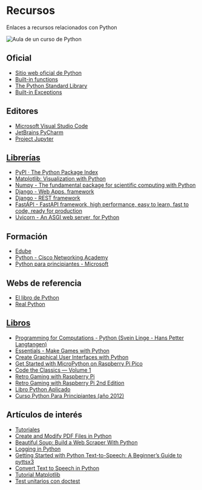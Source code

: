 # Recursos
 Enlaces a recursos relacionados con Python
 
![Aula de un curso de Python](https://fpaniaguapython.github.io/recursos/python-image.webp)
## Oficial
<ul>
<li><a href='https://www.python.org/'>Sitio web oficial de Python</a></li>
<li><a href='https://docs.python.org/3/library/functions.html'>Built-in functions</a></li>
<li><a href='https://docs.python.org/3/library/index.html'>The Python Standard Library</a></li>
<li><a href='https://docs.python.org/3/library/exceptions.html'>Built-in Exceptions</a></li>
</ul>

## Editores
<ul>
<li><a href='https://code.visualstudio.com/'>Microsoft Visual Studio Code</a></li>
<li><a href='https://www.jetbrains.com/es-es/pycharm/'>JetBrains PyCharm</a></li>
<li><a href='https://jupyter.org/'>Project Jupyter</li>
</ul>

## Librerías
* [PyPI · The Python Package Index](https://pypi.org/)
* [Matplotlib: Visualization with Python](https://matplotlib.org/)
* [Numpy - The fundamental package for scientific computing with Python](https://numpy.org/)
* [Django - Web Apps. framework](https://www.djangoproject.com/)
* [Django - REST framework](https://www.django-rest-framework.org/)
* [FastAPI - FastAPI framework, high performance, easy to learn, fast to code, ready for production](https://fastapi.tiangolo.com/)
* [Uvicorn - An ASGI web server, for Python](https://www.uvicorn.org/)

## Formación
<ul>
<li><a href='https://edube.org/' target='_blank'>Edube</a></li>
<li><a href='https://www.netacad.com/learning-collections/python?courseLang=en-US' target='_blank'>Python - Cisco Networking Academy</a></li>
<li><a href='https://learn.microsoft.com/es-es/shows/intro-to-python-development/' target='_blank'>Python para principiantes - Microsoft</a></li>
</ul>

## Webs de referencia
<ul>
<li><a href='https://ellibrodepython.com/' target='_blank'>El libro de Python</a></li>
<li><a href='https://realpython.com/'>Real Python</li>
</ul>

## Libros
<ul>
 <li><a href='https://fpaniaguapython.github.io/programming_for_computations_python.pdf'>Programming for Computations - Python (Svein Linge - Hans Petter Langtangen)</a></li>
 <li><a href='https://magpi.raspberrypi.com/books/essentials-games-vol1'>Essentials - Make Games with Python</a></li>
 <li><a href='https://magpi.raspberrypi.com/books/create-guis'>Create Graphical User Interfaces with Python</a></li>
 <li><a href='https://magpi.raspberrypi.com/books/micropython-pico'>Get Started with MicroPython on Raspberry Pi Pico</a></li>
 <li><a href='https://magpi.raspberrypi.com/books/code-the-classics1'>Code the Classics — Volume 1</a></li>
 <li><a href='https://magpi.raspberrypi.com/books/retro-gaming'>Retro Gaming with Raspberry Pi</a></li>
 <li><a href='https://magpi.raspberrypi.com/books/retro-gaming-raspberry-pi-2nd-edition'>Retro Gaming with Raspberry Pi 2nd Edition</a></li>
 <li><a href='https://pythonaplicado.com/'>Libro Python Aplicado</a></li>
 <li><a href='https://archive.org/details/2012CursoPythonParaPrincipiantes'>Curso Python Para Principiantes (año 2012)</a></li>
</ul>

## Artículos de interés
<ul>
 <li><a href='https://realpython.com/tutorials/tools/'>Tutoriales</a></li>
 <li><a href='https://realpython.com/creating-modifying-pdf/'>Create and Modify PDF Files in Python</li>
 <li><a href='https://realpython.com/beautiful-soup-web-scraper-python/'>Beautiful Soup: Build a Web Scraper With Python</a></li>
 <li><a href='https://realpython.com/python-logging/'>Logging in Python</a></li>
 <li><a href='https://srivastavayushmaan1347.medium.com/getting-started-with-python-text-to-speech-a-beginners-guide-to-pyttsx3-a105f130c420'>Getting Started with Python Text-to-Speech: A Beginner’s Guide to pyttsx3</a></li>
 <li><a href='https://www.geeksforgeeks.org/convert-text-speech-python/'>Convert Text to Speech in Python</a></li>
 <li><a href='https://www.datacamp.com/tutorial/matplotlib-tutorial-python'>Tutorial Matplotlib</a></li>
 <li><a href='https://www.maestrosdelweb.com/guia-python-testeando-codigo-doctest-comentarios/'>Test unitarios con doctest</a></li>
</ul>
 
